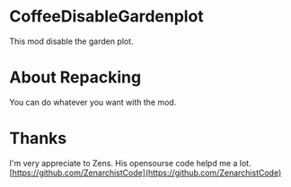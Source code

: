 # CoffeeDisableGardenplot

This mod disable the garden plot.

# About Repacking
You can do whatever you want with the mod.

# Thanks
I'm very appreciate to Zens. His opensourse code helpd me a lot.
[https://github.com/ZenarchistCode](https://github.com/ZenarchistCode)
